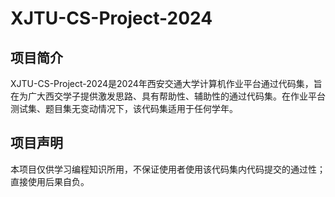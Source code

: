 # XJTU-CS-Project-2024
## 项目简介
XJTU-CS-Project-2024是2024年西安交通大学计算机作业平台通过代码集，旨在为广大西交学子提供激发思路、具有帮助性、辅助性的通过代码集。在作业平台测试集、题目集无变动情况下，该代码集适用于任何学年。
## 项目声明
本项目仅供学习编程知识所用，不保证使用者使用该代码集内代码提交的通过性；直接使用后果自负。
